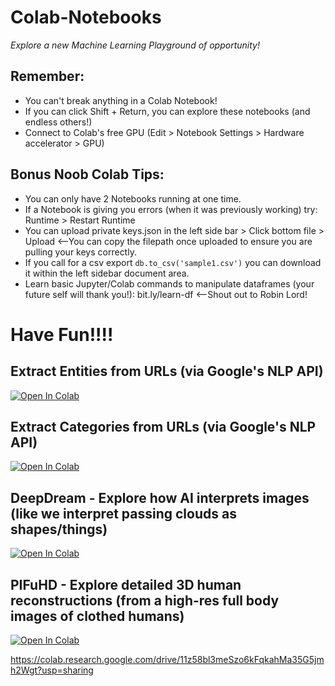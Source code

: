 
# Colab-Notebooks
_Explore a new Machine Learning Playground of opportunity!_ 

## Remember:
* You can't break anything in a Colab Notebook! 
* If you can click Shift + Return, you can explore these notebooks (and endless others!)
* Connect to Colab's free GPU (Edit > Notebook Settings > Hardware accelerator > GPU)

## Bonus Noob Colab Tips:
* You can only have 2 Notebooks running at one time. 
* If a Notebook is giving you errors (when it was previously working) try: Runtime > Restart Runtime
* You can upload private keys.json in the left side bar > Click bottom file > Upload <--You can copy the filepath once uploaded to ensure you are pulling your keys correctly.
* If you call for a csv export ```db.to_csv('sample1.csv')``` you can download it within the left sidebar document area.
* Learn basic Jupyter/Colab commands to manipulate dataframes (your future self will thank you!): bit.ly/learn-df <--Shout out to Robin Lord! 

# Have Fun!!!!

## Extract Entities from URLs (via Google's NLP API)
[![Open In Colab](https://colab.research.google.com/assets/colab-badge.svg)](https://colab.research.google.com/drive/1RJhh3HK03-_S9ab-_RQId5YSLP-LNDHQ?usp=sharing)

## Extract Categories from URLs (via Google's NLP API)
[![Open In Colab](https://colab.research.google.com/assets/colab-badge.svg)](https://colab.research.google.com/drive/1pszCY2uPktwNqhlgUFsbkbK7M6m33g9c?usp=sharing)

## DeepDream - Explore how AI interprets images (like we interpret passing clouds as shapes/things)
[![Open In Colab](https://colab.research.google.com/assets/colab-badge.svg)](https://colab.research.google.com/drive/1exSx7ir7UYxjGtYHM1d5hpaDfxLuqsLz?usp=sharing)

## PIFuHD - Explore detailed 3D human reconstructions (from a high-res full body images of clothed humans)
[![Open In Colab](https://colab.research.google.com/assets/colab-badge.svg)](https://colab.research.google.com/drive/1exSx7ir7UYxjGtYHM1d5hpaDfxLuqsLz?usp=sharing)

https://colab.research.google.com/drive/11z58bl3meSzo6kFqkahMa35G5jmh2Wgt?usp=sharing

